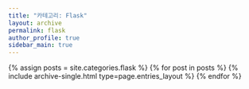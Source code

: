 ```yaml
---
title: "카테고리: Flask"
layout: archive
permalink: flask
author_profile: true
sidebar_main: true
---
```


{% assign posts = site.categories.flask %}
{% for post in posts %} {% include archive-single.html type=page.entries_layout %} {% endfor %}